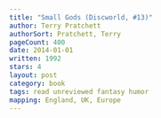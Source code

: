 ```yaml
---
title: "Small Gods (Discworld, #13)"
author: Terry Pratchett
authorSort: Pratchett, Terry
pageCount: 400
date: 2014-01-01
written: 1992
stars: 4
layout: post
category: book
tags: read unreviewed fantasy humor
mapping: England, UK, Europe
---
```

